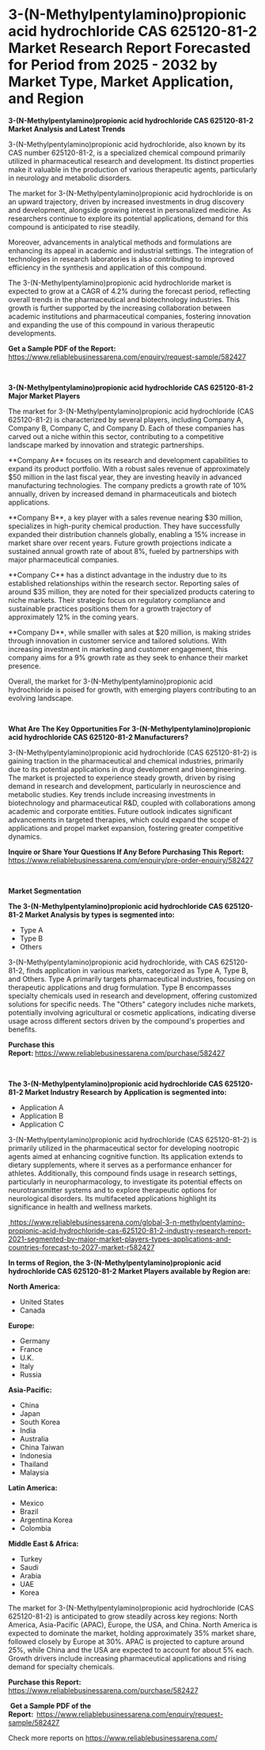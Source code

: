 <p><h1>3-(N-Methylpentylamino)propionic acid hydrochloride CAS 625120-81-2 Market Research Report Forecasted for Period from 2025 -  2032 by Market Type, Market Application, and Region</h1></p><p><strong>3-(N-Methylpentylamino)propionic acid hydrochloride CAS 625120-81-2 Market Analysis and Latest Trends</strong></p>
<p><p>3-(N-Methylpentylamino)propionic acid hydrochloride, also known by its CAS number 625120-81-2, is a specialized chemical compound primarily utilized in pharmaceutical research and development. Its distinct properties make it valuable in the production of various therapeutic agents, particularly in neurology and metabolic disorders.</p><p>The market for 3-(N-Methylpentylamino)propionic acid hydrochloride is on an upward trajectory, driven by increased investments in drug discovery and development, alongside growing interest in personalized medicine. As researchers continue to explore its potential applications, demand for this compound is anticipated to rise steadily.</p><p>Moreover, advancements in analytical methods and formulations are enhancing its appeal in academic and industrial settings. The integration of technologies in research laboratories is also contributing to improved efficiency in the synthesis and application of this compound. </p><p>The 3-(N-Methylpentylamino)propionic acid hydrochloride market is expected to grow at a CAGR of 4.2% during the forecast period, reflecting overall trends in the pharmaceutical and biotechnology industries. This growth is further supported by the increasing collaboration between academic institutions and pharmaceutical companies, fostering innovation and expanding the use of this compound in various therapeutic developments.</p></p>
<p><strong>Get a Sample PDF of the Report:&nbsp;</strong> <a href="https://www.reliablebusinessarena.com/enquiry/request-sample/582427?utm_campaign=2566&utm_medium=2&utm_source=Github&utm_content=ia&utm_term=23032025&utm_id=3-n-methylpentylaminopropionic-acid-hydrochloride-cas-625120-81-2">https://www.reliablebusinessarena.com/enquiry/request-sample/582427</a></p>
<p>&nbsp;</p>
<p><strong>3-(N-Methylpentylamino)propionic acid hydrochloride CAS 625120-81-2 Major Market Players</strong></p>
<p><p>The market for 3-(N-Methylpentylamino)propionic acid hydrochloride (CAS 625120-81-2) is characterized by several players, including Company A, Company B, Company C, and Company D. Each of these companies has carved out a niche within this sector, contributing to a competitive landscape marked by innovation and strategic partnerships.</p><p>**Company A** focuses on its research and development capabilities to expand its product portfolio. With a robust sales revenue of approximately $50 million in the last fiscal year, they are investing heavily in advanced manufacturing technologies. The company predicts a growth rate of 10% annually, driven by increased demand in pharmaceuticals and biotech applications.</p><p>**Company B**, a key player with a sales revenue nearing $30 million, specializes in high-purity chemical production. They have successfully expanded their distribution channels globally, enabling a 15% increase in market share over recent years. Future growth projections indicate a sustained annual growth rate of about 8%, fueled by partnerships with major pharmaceutical companies.</p><p>**Company C** has a distinct advantage in the industry due to its established relationships within the research sector. Reporting sales of around $35 million, they are noted for their specialized products catering to niche markets. Their strategic focus on regulatory compliance and sustainable practices positions them for a growth trajectory of approximately 12% in the coming years.</p><p>**Company D**, while smaller with sales at $20 million, is making strides through innovation in customer service and tailored solutions. With increasing investment in marketing and customer engagement, this company aims for a 9% growth rate as they seek to enhance their market presence.</p><p>Overall, the market for 3-(N-Methylpentylamino)propionic acid hydrochloride is poised for growth, with emerging players contributing to an evolving landscape.</p></p>
<p>&nbsp;</p>
<p><strong>What Are The Key Opportunities For 3-(N-Methylpentylamino)propionic acid hydrochloride CAS 625120-81-2 Manufacturers?</strong></p>
<p><p>3-(N-Methylpentylamino)propionic acid hydrochloride (CAS 625120-81-2) is gaining traction in the pharmaceutical and chemical industries, primarily due to its potential applications in drug development and bioengineering. The market is projected to experience steady growth, driven by rising demand in research and development, particularly in neuroscience and metabolic studies. Key trends include increasing investments in biotechnology and pharmaceutical R&D, coupled with collaborations among academic and corporate entities. Future outlook indicates significant advancements in targeted therapies, which could expand the scope of applications and propel market expansion, fostering greater competitive dynamics.</p></p>
<p><strong>Inquire or Share Your Questions If Any Before Purchasing This Report:</strong> <a href="https://www.reliablebusinessarena.com/enquiry/pre-order-enquiry/582427?utm_campaign=2566&utm_medium=2&utm_source=Github&utm_content=ia&utm_term=23032025&utm_id=3-n-methylpentylaminopropionic-acid-hydrochloride-cas-625120-81-2">https://www.reliablebusinessarena.com/enquiry/pre-order-enquiry/582427</a></p>
<p>&nbsp;</p>
<p><strong>Market Segmentation</strong></p>
<p><strong>The 3-(N-Methylpentylamino)propionic acid hydrochloride CAS 625120-81-2 Market Analysis by types is segmented into:</strong></p>
<p><ul><li>Type A</li><li>Type B</li><li>Others</li></ul></p>
<p><p>3-(N-Methylpentylamino)propionic acid hydrochloride, with CAS 625120-81-2, finds application in various markets, categorized as Type A, Type B, and Others. Type A primarily targets pharmaceutical industries, focusing on therapeutic applications and drug formulation. Type B encompasses specialty chemicals used in research and development, offering customized solutions for specific needs. The "Others" category includes niche markets, potentially involving agricultural or cosmetic applications, indicating diverse usage across different sectors driven by the compound's properties and benefits.</p></p>
<p><strong>Purchase this Report:&nbsp;</strong><a href="https://www.reliablebusinessarena.com/purchase/582427?utm_campaign=2566&utm_medium=2&utm_source=Github&utm_content=ia&utm_term=23032025&utm_id=3-n-methylpentylaminopropionic-acid-hydrochloride-cas-625120-81-2">https://www.reliablebusinessarena.com/purchase/582427</a></p>
<p>&nbsp;</p>
<p><strong>The 3-(N-Methylpentylamino)propionic acid hydrochloride CAS 625120-81-2 Market Industry Research by Application is segmented into:</strong></p>
<p><ul><li>Application A</li><li>Application B</li><li>Application C</li></ul></p>
<p><p>3-(N-Methylpentylamino)propionic acid hydrochloride (CAS 625120-81-2) is primarily utilized in the pharmaceutical sector for developing nootropic agents aimed at enhancing cognitive function. Its application extends to dietary supplements, where it serves as a performance enhancer for athletes. Additionally, this compound finds usage in research settings, particularly in neuropharmacology, to investigate its potential effects on neurotransmitter systems and to explore therapeutic options for neurological disorders. Its multifaceted applications highlight its significance in health and wellness markets.</p></p>
<p><a href="https://www.reliablebusinessarena.com/global-3-n-methylpentylamino-propionic-acid-hydrochloride-cas-625120-81-2-industry-research-report-2021-segmented-by-major-market-players-types-applications-and-countries-forecast-to-2027-market-r582427?utm_campaign=2566&utm_medium=2&utm_source=Github&utm_content=ia&utm_term=23032025&utm_id=3-n-methylpentylaminopropionic-acid-hydrochloride-cas-625120-81-2">&nbsp;https://www.reliablebusinessarena.com/global-3-n-methylpentylamino-propionic-acid-hydrochloride-cas-625120-81-2-industry-research-report-2021-segmented-by-major-market-players-types-applications-and-countries-forecast-to-2027-market-r582427</a></p>
<p><strong>In terms of Region, the 3-(N-Methylpentylamino)propionic acid hydrochloride CAS 625120-81-2 Market Players available by Region are:</strong></p>
<p>
    <p> <strong> North America: </strong>
        <ul>
            <li>United States</li>
            <li>Canada</li>
        </ul>
        </p> 
    <p> <strong> Europe: </strong>
        <ul>
            <li>Germany</li>
            <li>France</li>
            <li>U.K.</li>
            <li>Italy</li>
            <li>Russia</li>
        </ul>
        </p> 
    <p> <strong> Asia-Pacific: </strong>
        <ul>
            <li>China</li>
            <li>Japan</li>
            <li>South Korea</li>
            <li>India</li>
            <li>Australia</li>
            <li>China Taiwan</li>
            <li>Indonesia</li>
            <li>Thailand</li>
            <li>Malaysia</li>
        </ul>
        </p> 
    <p> <strong> Latin America: </strong>
        <ul>
            <li>Mexico</li>
            <li>Brazil</li>
            <li>Argentina Korea</li>
            <li>Colombia</li>
        </ul>
        </p> 
    <p> <strong> Middle East & Africa: </strong>
        <ul>
            <li>Turkey</li>
            <li>Saudi</li>
            <li>Arabia</li>
            <li>UAE</li>
            <li>Korea</li>
        </ul>
    </p>
    </p>
<p><p>The market for 3-(N-Methylpentylamino)propionic acid hydrochloride (CAS 625120-81-2) is anticipated to grow steadily across key regions: North America, Asia-Pacific (APAC), Europe, the USA, and China. North America is expected to dominate the market, holding approximately 35% market share, followed closely by Europe at 30%. APAC is projected to capture around 25%, while China and the USA are expected to account for about 5% each. Growth drivers include increasing pharmaceutical applications and rising demand for specialty chemicals.</p></p>
<p><strong>Purchase this Report: </strong><a href="https://www.reliablebusinessarena.com/purchase/582427?utm_campaign=2566&utm_medium=2&utm_source=Github&utm_content=ia&utm_term=23032025&utm_id=3-n-methylpentylaminopropionic-acid-hydrochloride-cas-625120-81-2">https://www.reliablebusinessarena.com/purchase/582427</a></p>
<p>&nbsp;<strong>Get a Sample PDF of the Report:&nbsp;&nbsp;</strong><a href="https://www.reliablebusinessarena.com/enquiry/request-sample/582427?utm_campaign=2566&utm_medium=2&utm_source=Github&utm_content=ia&utm_term=23032025&utm_id=3-n-methylpentylaminopropionic-acid-hydrochloride-cas-625120-81-2">https://www.reliablebusinessarena.com/enquiry/request-sample/582427</a></p>
<p><strong></strong></p>
<p>Check more reports on <a href="https://www.reliablebusinessarena.com/?utm_campaign=2566&utm_medium=2&utm_source=Github&utm_content=ia&utm_term=23032025&utm_id=3-n-methylpentylaminopropionic-acid-hydrochloride-cas-625120-81-2">https://www.reliablebusinessarena.com/</a></p>
